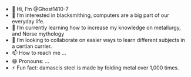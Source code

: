 - 👋 Hi, I’m @Ghost1410-7
- 👀 I’m interested in blacksmithing, computers are a big part of our everyday life.
- 🌱 I’m currently learning how to increase my knowledge on metallurgy, and Norse mythology
- 💞️ I’m looking to collaborate on easier ways to learn different subjects in a certian currier.
- 📫 How to reach me ...
- 😄 Pronouns: ...
- ⚡ Fun fact: damascis steel is made by folding metal over 1,000 times.

<!---
Ghost1410-7/Ghost1410-7 is a ✨ special ✨ repository because its `README.md` (this file) appears on your GitHub profile.
You can click the Preview link to take a look at your changes.
--->

